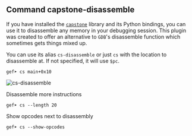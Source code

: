## Command capstone-disassemble ##

If you have installed the [`capstone`](http://capstone-engine.org) library and
its Python bindings, you can use it to disassemble any memory in your debugging
session. This plugin was created to offer an alternative to `GDB`'s disassemble
function which sometimes gets things mixed up.

You can use its alias `cs-disassemble` or just `cs` with the location to
disassemble at. If not specified, it will use `$pc`.

```
gef➤ cs main+0x10
```

![cs-disassemble](https://i.imgur.com/JG7aVRP.png)

Disassemble more instructions

```
gef➤ cs --length 20
```

Show opcodes next to disassembly
```
gef➤ cs --show-opcodes
```
